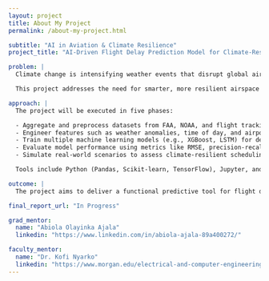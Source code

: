```yaml
---
layout: project
title: About My Project
permalink: /about-my-project.html

subtitle: "AI in Aviation & Climate Resilience"  
project_title: "AI-Driven Flight Delay Prediction Model for Climate-Resilient Airspace Management"

problem: |
  Climate change is intensifying weather events that disrupt global air traffic systems. Traditional flight scheduling systems lack predictive capabilities that consider climate variability, often leading to cascading delays and passenger dissatisfaction.

  This project addresses the need for smarter, more resilient airspace operations by developing a machine learning model that predicts flight delays based on historical and real-time data, including weather variables.

approach: |
  The project will be executed in five phases:

  - Aggregate and preprocess datasets from FAA, NOAA, and flight tracking services
  - Engineer features such as weather anomalies, time of day, and airport congestion
  - Train multiple machine learning models (e.g., XGBoost, LSTM) for delay prediction
  - Evaluate model performance using metrics like RMSE, precision-recall, and AUC
  - Simulate real-world scenarios to assess climate-resilient scheduling potential

  Tools include Python (Pandas, Scikit-learn, TensorFlow), Jupyter, and public datasets from FAA and NOAA. Collaboration will be guided by doctoral mentors and AI research fellows.

outcome: |
  The project aims to deliver a functional predictive tool for flight delay classification, a research poster, and a presentation. Results will include model comparisons, climate-impact insights, and a conceptual framework for integrating AI into national airspace decision-making systems.

final_report_url: "In Progress"

grad_mentor:
  name: "Abiola Olayinka Ajala"
  linkedin: "https://www.linkedin.com/in/abiola-ajala-89a400272/"

faculty_mentor:
  name: "Dr. Kofi Nyarko"
  linkedin: "https://www.morgan.edu/electrical-and-computer-engineering/faculty-and-staff/dr-kofi-nyarko"
---
```

